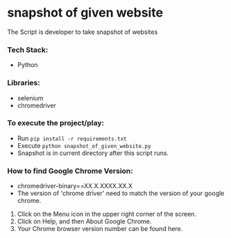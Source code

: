 # snapshot of given website
The Script is developer to take snapshot of websites

### Tech Stack:
+ Python

### Libraries:
+ selenium
+ chromedriver

### To execute the project/play:
+ Run `pip install -r requirements.txt`
+ Execute `python snapshot_of_given_website.py`
+ Snapshot is in current directory after this script runs.

### How to find Google Chrome Version:
+ chromedriver-binary==XX.X.XXXX.XX.X
+ The version of 'chrome driver' need to match the version of your google chrome.
1. Click on the Menu icon in the upper right corner of the screen.
2. Click on Help, and then About Google Chrome.
3. Your Chrome browser version number can be found here.
